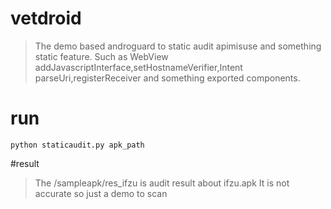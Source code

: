 # vetdroid
> The demo based androguard to static audit apimisuse and something static feature.
> Such as WebView addJavascriptInterface,setHostnameVerifier,Intent parseUri,registerReceiver and something exported components.


# run
    python staticaudit.py apk_path

#result

> The /sampleapk/res_ifzu is audit result about ifzu.apk
> It is not accurate so just a demo to scan 
    

